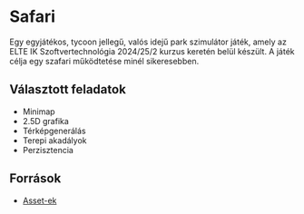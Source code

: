 # Safari

Egy egyjátékos, tycoon jellegű, valós idejű park szimulátor játék, amely az ELTE IK Szoftvertechnológia 2024/25/2 kurzus keretén belül készült. A játék célja egy szafari működtetése minél sikeresebben.

## Választott feladatok

* Minimap
* 2.5D grafika
* Térképgenerálás
* Terepi akadályok
* Perzisztencia

## Források

* [Asset-ek](https://github.com/SunnyValleyStudio/SimpleCityBuilder)
